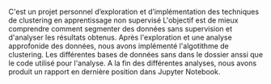 C'est un projet personnel d’exploration et d’implémentation des techniques de clustering en apprentissage non supervisé
L'objectif est de mieux comprendre comment segmenter des données sans supervision et d'analyser les résultats obtenus.
Après l'exploration et une analyse approfonide des données, nous avons implémenté l'algotithme de clustering.
Les différentes bases de données sans dans le dossier anssi que le code utilisé pour l'analyse.
A la fin des différentes analyses, nous avons produit un rapport en dernière position dans Jupyter Notebook.
